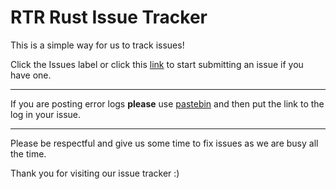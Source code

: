# RTR Rust Issue Tracker

This is a simple way for us to track issues!

Click the Issues label or click this [link](https://github.com/Solidflip/rTr_Rust/issues) to start submitting an issue if you have one.

***

If you are posting error logs **please** use [pastebin](http://pastebin.com/) and then put the link to the log in your issue.

***

Please be respectful and give us some time to fix issues as we are busy all the time.

Thank you for visiting our issue tracker :)
